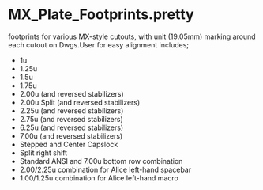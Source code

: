 # MX_Plate_Footprints.pretty
footprints for various MX-style cutouts, with unit (19.05mm) marking around each cutout on Dwgs.User for easy alignment
includes;
* 1u
* 1.25u
* 1.5u
* 1.75u 
* 2.00u (and reversed stabilizers)
* 2.00u Split (and reversed stabilizers)
* 2.25u (and reversed stabilizers)
* 2.75u (and reversed stabilizers)
* 6.25u (and reversed stabilizers)
* 7.00u (and reversed stabilizers)
* Stepped and Center Capslock 
* Split right shift 
* Standard ANSI and 7.00u bottom row combination 
* 2.00/2.25u combination for Alice left-hand spacebar
* 1.00/1.25u combination for Alice left-hand macro 


